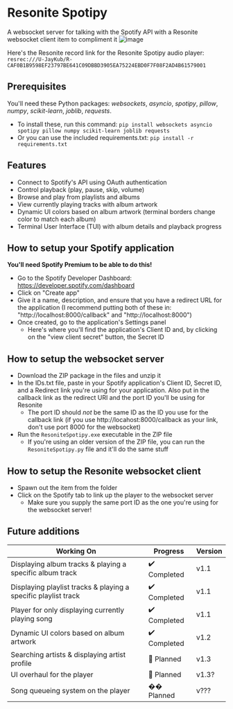 # Resonite Spotipy
A websocket server for talking with the Spotify API with a Resonite websocket client item to compliment it
![image](https://github.com/user-attachments/assets/c84f2740-fa20-42f3-b742-576ba355cb33)

Here's the Resonite record link for the Resonite Spotipy audio player:
`resrec:///U-JayKub/R-CAF0B1B9598EF23797BE641C09DBBD3905EA75224EBD0F7F08F2AD4B61579001`

## Prerequisites
You'll need these Python packages: *websockets*, *asyncio*, *spotipy*, *pillow*, *numpy*, *scikit-learn*, *joblib*, *requests*.
- To install these, run this command: ```pip install websockets asyncio spotipy pillow numpy scikit-learn joblib requests```
- Or you can use the included requirements.txt: ```pip install -r requirements.txt```

## Features
- Connect to Spotify's API using OAuth authentication
- Control playback (play, pause, skip, volume)
- Browse and play from playlists and albums
- View currently playing tracks with album artwork
- Dynamic UI colors based on album artwork (terminal borders change color to match each album)
- Terminal User Interface (TUI) with album details and playback progress

## How to setup your Spotify application
**You'll need Spotify Premium to be able to do this!**
- Go to the Spotify Developer Dashboard: https://developer.spotify.com/dashboard
- Click on "Create app"
- Give it a name, description, and ensure that you have a redirect URL for the application (I recommend putting both of these in: "http://localhost:8000/callback" and "http://localhost:8000")
- Once created, go to the application's Settings panel
    - Here's where you'll find the application's Client ID and, by clicking on the "view client secret" button, the Secret ID

## How to setup the websocket server
- Download the ZIP package in the files and unzip it
- In the IDs.txt file, paste in your Spotify application's Client ID, Secret ID, and a Redirect link you're using for your application. Also put in the callback link as the redirect URI and the port ID you'll be using for Resonite
    - The port ID should *not* be the same ID as the ID you use for the callback link (if you use http://locahost:8000/callback as your link, don't use port 8000 for the websocket)
- Run the `ResoniteSpotipy.exe` executable in the ZIP file
    - If you're using an older version of the ZIP file, you can run the `ResoniteSpotipy.py` file and it'll do the same stuff

## How to setup the Resonite websocket client
- Spawn out the item from the folder
- Click on the Spotify tab to link up the player to the websocket server
    - Make sure you supply the same port ID as the one you're using for the websocket server!

## Future additions
| Working On | Progress | Version |
| ---------- | -------- | ------- |
| Displaying album tracks & playing a specific album track | ✔️ Completed | v1.1 |
| Displaying playlist tracks & playing a specific playlist track | ✔️ Completed | v1.1 |
| Player for only displaying currently playing song | ✔️ Completed | v1.1 |
| Dynamic UI colors based on album artwork | ✔️ Completed | v1.2 |
| Searching artists & displaying artist profile | 📝 Planned | v1.3 |
| UI overhaul for the player | 📝 Planned | v1.3? |
| Song queueing system on the player | �� Planned | v??? |
